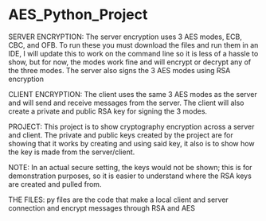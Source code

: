 # AES_Python_Project
SERVER ENCRYPTION: 
The server encryption uses 3 AES modes, ECB, CBC, and OFB. To run these you must download the files and run them in an IDE, I will update this to work on the command line so it is less of a hassle to show, but for now, the modes work fine and will encrypt or decrypt any of the three modes. The server also signs the 3 AES modes using RSA encryption

CLIENT ENCRYPTION:
The client uses the same 3 AES modes as the server and will send and receive messages from the server. The client will also create a private and public RSA key for signing the 3 modes.


PROJECT:
This project is to show cryptography encryption across a server and client. The private and public keys created by the project are for showing that it works by creating and using said key, it also is to show how the key is made from the server/client.


NOTE:
In an actual secure setting, the keys would not be shown; this is for demonstration purposes, so it is easier to understand where the RSA keys are created and pulled from.

THE FILES:
py files are the code that make a local client and server connection and encrypt messages through RSA and AES
